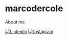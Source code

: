 # marcodercole
About me

[![LinkedIn](https://img.shields.io/badge/LinkedIn-Profile-blue?style=for-the-badge&logo=linkedin)]([in/marco-d-ercole-153334226](https://www.linkedin.com/in/marco-d-ercole-153334226/))
[![Instagram](https://img.shields.io/badge/Instagram-Profile-pink?style=for-the-badge&logo=instagram)](https://instagram.com/marcodercole?igshid=YmMyMTA2M2Y=)


